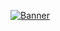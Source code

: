 <a href="https://solarflarestudio.co.uk/"><img src = "https://i.imgur.com/93Cu8jj.jpg" href="https://solarflarestudio.co.uk/" alt = "Banner"></a>

<!-- <a href="https://github.com/anuraghazra/github-readme-stats">
  <img align="center" src="https://github-readme-stats.vercel.app/api?username=Orakeshi&count_private=true&show_icons=true&theme=radical" />
</a> -->
<!--
<a href="https://github.com/anuraghazra/convoychat">
  <img align="center" src="https://github-readme-stats.vercel.app/api/wakatime?username=Orakeshi" />
</a>
-->
